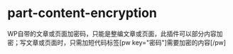 # part-content-encryption
WP自带的文章或页面加密码，只能是整编文章或页面，此插件可以部分内容加密；写文章或页面时，只需加短代码标签[pw key="密码"]需要加密的内容[/pw]
